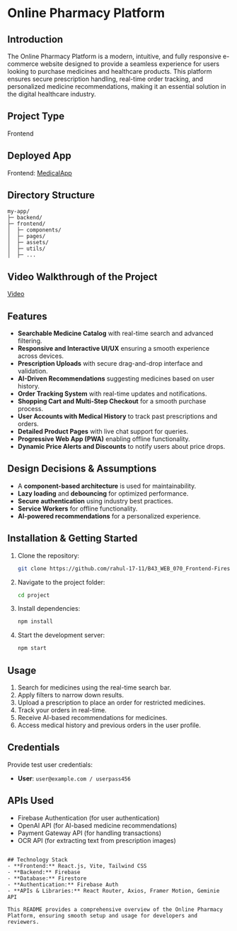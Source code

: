 # Online Pharmacy Platform

## Introduction
The Online Pharmacy Platform is a modern, intuitive, and fully responsive e-commerce website designed to provide a seamless experience for users looking to purchase medicines and healthcare products. This platform ensures secure prescription handling, real-time order tracking, and personalized medicine recommendations, making it an essential solution in the digital healthcare industry.

## Project Type
Frontend

## Deployed App
Frontend: [MedicalApp](https://rahul17-medicalapp.netlify.app/)

## Directory Structure
```
my-app/
├─ backend/
├─ frontend/
│  ├─ components/
│  ├─ pages/
│  ├─ assets/
│  ├─ utils/
│  ├─ ...
```

## Video Walkthrough of the Project
[Video]()

## Features
- **Searchable Medicine Catalog** with real-time search and advanced filtering.
- **Responsive and Interactive UI/UX** ensuring a smooth experience across devices.
- **Prescription Uploads** with secure drag-and-drop interface and validation.
- **AI-Driven Recommendations** suggesting medicines based on user history.
- **Order Tracking System** with real-time updates and notifications.
- **Shopping Cart and Multi-Step Checkout** for a smooth purchase process.
- **User Accounts with Medical History** to track past prescriptions and orders.
- **Detailed Product Pages** with live chat support for queries.
- **Progressive Web App (PWA)** enabling offline functionality.
- **Dynamic Price Alerts and Discounts** to notify users about price drops.

## Design Decisions & Assumptions
- A **component-based architecture** is used for maintainability.
- **Lazy loading** and **debouncing** for optimized performance.
- **Secure authentication** using industry best practices.
- **Service Workers** for offline functionality.
- **AI-powered recommendations** for a personalized experience.

## Installation & Getting Started
1. Clone the repository:
   ```bash
   git clone https://github.com/rahul-17-11/B43_WEB_070_Frontend-Firestorm-Medical-App
   ```
2. Navigate to the project folder:
   ```bash
   cd project
   ```
3. Install dependencies:
   ```bash
   npm install
   ```
4. Start the development server:
   ```bash
   npm start
   ```

## Usage
1. Search for medicines using the real-time search bar.
2. Apply filters to narrow down results.
3. Upload a prescription to place an order for restricted medicines.
4. Track your orders in real-time.
5. Receive AI-based recommendations for medicines.
6. Access medical history and previous orders in the user profile.

## Credentials
Provide test user credentials:
- **User**: `user@example.com / userpass456`

## APIs Used
- Firebase Authentication (for user authentication)
- OpenAI API (for AI-based medicine recommendations)
- Payment Gateway API (for handling transactions)
- OCR API (for extracting text from prescription images)

```

## Technology Stack
- **Frontend:** React.js, Vite, Tailwind CSS
- **Backend:** Firebase
- **Database:** Firestore
- **Authentication:** Firebase Auth
- **APIs & Libraries:** React Router, Axios, Framer Motion, Geminie API

This README provides a comprehensive overview of the Online Pharmacy Platform, ensuring smooth setup and usage for developers and reviewers.

